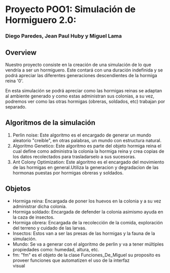# Proyecto POO1: Simulación de Hormiguero 2.0: 
### Diego Paredes, Jean Paul Huby y Miguel Lama

## Overview
Nuestro proyecto consiste en la creación  de una simulación de lo que vendría a ser un hormiguero. Este contará con una duración indefinida y se podrá apreciar las diferentes generaciones descendientes de la hormiga reina '0'. 
    
En esta simulación se podrá apreciar como las hormigas reinas se adaptan al ambiente generado y como estas administran sus colonias, a su vez, podremos ver como las otras hormigas (obreras, soldados, etc) trabajan por separado.

## Algoritmos de la simulación
 1. Perlin noise: Este algoritmo es el encargado de generar un mundo aleatorio "creible", en otras palabras, un mundo con estructura natural.
 2. Algoritmo Genetico: Este algoritmo es parte del objeto hormiga reina el cual define como administra la colonia la hormiga reina y crea copias de los datos recolectados para trasladarselo a sus sucesoras.
 3. Ant Colony Optimization: Este algoritmo es el encargado del movimiento de las hormigas en general.Utiliza la generacion y degradacion de las hormonas puestas por hormigas obreras y soldados.

## Objetos

 * Hormiga reina: Encargada de poner los huevos en la colonia y a su vez administrar dicha colonia.
 * Hormiga soldado: Encargada de defender la colonia asimismo ayuda en la caza de insectos.
 * Hormiga obrera: Encargada de la recolección de la comida, exploración del terreno y cuidado de las larvas.
 * Insectos: Estos van a ser las presas de las hormigas y la fauna de la simulación.
 * Mundo: Se va a generar con el algoritmo de perlin y va a tener múltiples propiedades como: humedad, altura, etc.
 * fm: "fm" es el objeto de la clase Funciones_De_Miguel su proposito es proveer funciones que automatizen el uso de la interfaz      
       visual


